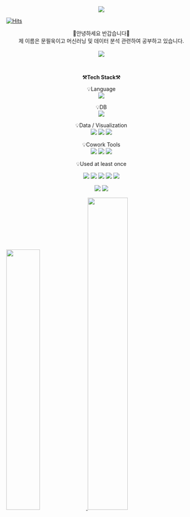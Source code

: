 <div align=center>
	<img src="https://capsule-render.vercel.app/api?type=waving&color=auto&height=200&section=header&text=WELCOME!&fontSize=90" />
</div>

[![Hits](https://hits.seeyoufarm.com/api/count/incr/badge.svg?url=https%3A%2F%2Fgithub.com%2Fdkssud8150%2F&count_bg=%232AB4E5D6&title_bg=%23555555&icon=&icon_color=%23E7E7E7&title=views&edge_flat=false)](https://hits.seeyoufarm.com)

<p align="center">
    👐안녕하세요 반갑습니다👐<br>
    제 이름은 문필욱이고 머신러닝 및 데이터 분석 관련하여 공부하고 있습니다.<br>
	<br>
	<a href="https://scandalous-freedom-a2d.notion.site/Data-Engineer-db8e524ad9144bbcbcd8010d5b471873?pvs=4">	
		<img src="https://img.shields.io/badge/Notion-000000?style=plastic&logo=notion&logoColor=white">
	</a>
<br>
</p>

<br>

<p align="center">
    <Strong>⚒️Tech Stack⚒️</Strong><br>
</p>

<p align="center" display="inline-block">
    💡Language <br>
    <img src="https://img.shields.io/badge/Python-3776AB?style=plastic&logo=Python&logoColor=white">
</p>
<p align="center" display="inline-block">
    💡DB <br>
    <img src="https://img.shields.io/badge/MySQL-4479A1?style=plastic&logo=mysql&logoColor=white">
</p>
<p align="center" display="inline-block">
    💡Data / Visualization <br>
    <img src="https://img.shields.io/badge/Tensorflow-FF6F00?style=plastic&logo=tensorflow&logoColor=white">
    <img src="https://img.shields.io/badge/Tableau-E97627?style=plastic&logo=tableau&logoColor=white">
    <img src="https://img.shields.io/badge/WeightsandBiases-FFBE00?style=plastic&logo=weightsandbiases&logoColor=white">
	
</p>
<p align="center" display="inline-block">
    💡Cowork Tools <br>
    <img src="https://img.shields.io/badge/Github-000000?style=plastic&logo=github&logoColor=white">
    <img src="https://img.shields.io/badge/Notion-000000?style=plastic&logo=notion&logoColor=white">
    <img src="https://img.shields.io/badge/Slack-4A154B?style=plastic&logo=slack&logoColor=white">
</p>

<p align="center">
    💡Used at least once
</p>
<p align="center" display="inline-block">
  <img src="https://img.shields.io/badge/C-A8B9CC?style=plastic&logo=C&logoColor=white">
  <img src="https://img.shields.io/badge/Linux-FCC624?style=plastic&logo=Linux&logoColor=white">
  <img src="https://img.shields.io/badge/FastAPI-009688?style=plastic&logo=FastAPI&logoColor=white">
  <img src="https://img.shields.io/badge/Raspberrypi-A22846?style=plastic&logo=raspberrypi&logoColor=white">
  <img src="https://img.shields.io/badge/Arduino-00979D?style=plastic&logo=arduino&logoColor=white">
</p>
<p align="center" display="inline-block">
 <img src="https://img.shields.io/badge/AmazonAWS-232F3E?style=plastic&logo=amazonaws&logoColor=white">
 <img src="https://img.shields.io/badge/GoogleCloud-4285F4?style=plastic&logo=googlecloud&logoColor=white">
</p>








<a href="s">
  <img src="https://github-readme-stats.vercel.app/api/top-langs/?username=trevormoon&exclude_repo=dkssud8150.github.io&layout=compact&theme=tokyonight" width="42%"/>
</a>
<a href="s">
  <img src="https://github-readme-stats.vercel.app/api?username=trevormoon&theme=tokyonight&show_icons=true" width="46%" />
</a>
